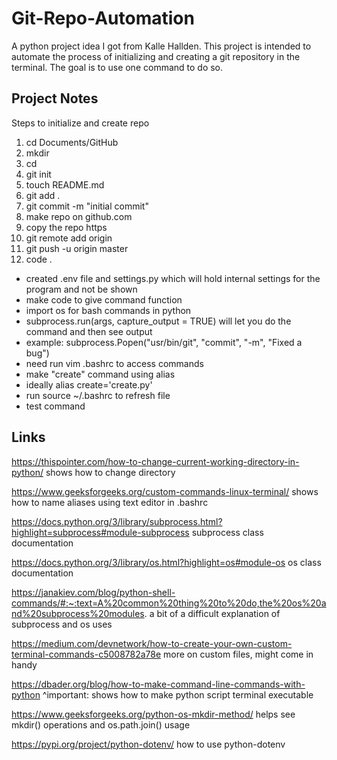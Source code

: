 # Git-Repo-Automation

A python project idea I got from Kalle Hallden. This project is intended to automate the process of initializing and creating a git repository in the terminal. The goal is to use one command to do so.


## Project Notes

Steps to initialize and create repo
1) cd Documents/GitHub
2) mkdir <folder name> 
3) cd <folder>
4) git init
5) touch README.md
6) git add .
7) git commit -m "initial commit"
8) make repo on github.com
9) copy the repo https
10) git remote add origin <https>
11) git push -u origin master
12) code .

- created .env file and settings.py which will hold internal settings for the program and not be shown
- make code to give command function
- import os for bash commands in python 
- subprocess.run(args, capture_output = TRUE) will let you do the command and then see output
- example: subprocess.Popen("usr/bin/git", "commit", "-m", "Fixed a bug")
- need run vim .bashrc to access commands
- make "create" command using  alias
- ideally alias create='create.py'
- run source ~/.bashrc to refresh file
- test command

## Links

https://thispointer.com/how-to-change-current-working-directory-in-python/
shows how to change directory

https://www.geeksforgeeks.org/custom-commands-linux-terminal/
shows how to name aliases using text editor in .bashrc

https://docs.python.org/3/library/subprocess.html?highlight=subprocess#module-subprocess
subprocess class documentation

https://docs.python.org/3/library/os.html?highlight=os#module-os
os class documentation

https://janakiev.com/blog/python-shell-commands/#:~:text=A%20common%20thing%20to%20do,the%20os%20and%20subprocess%20modules.
a bit of a difficult explanation of subprocess and os uses

https://medium.com/devnetwork/how-to-create-your-own-custom-terminal-commands-c5008782a78e
more on custom files, might come in handy

https://dbader.org/blog/how-to-make-command-line-commands-with-python
^important: shows how to make python script terminal executable

https://www.geeksforgeeks.org/python-os-mkdir-method/
helps see mkdir() operations and os.path.join() usage

https://pypi.org/project/python-dotenv/
how to use python-dotenv